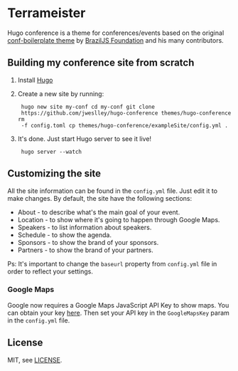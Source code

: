 # Terrameister

Hugo conference is a theme for conferences/events based on the original
[conf-boilerplate theme](https://github.com/braziljs/conf-boilerplate/) by
[BrazilJS Foundation](http://braziljs.org/) and his many contributors.

## Building my conference site from scratch

1. Install [Hugo](https://gohugo.io)
2. Create a new site by running:

        hugo new site my-conf cd my-conf git clone
        https://github.com/jweslley/hugo-conference themes/hugo-conference rm
        -f config.toml cp themes/hugo-conference/exampleSite/config.yml .

3. It's done. Just start Hugo server to see it live!

        hugo server --watch


## Customizing the site

All the site information can be found in the `config.yml` file. Just edit it to
make changes. By default, the site have the following sections:

- About - to describe what's the main goal of your event.
- Location - to show where it's going to happen through Google Maps.
- Speakers - to list information about speakers.
- Schedule - to show the agenda.
- Sponsors - to show the brand of your sponsors.
- Partners - to show the brand of your partners.

Ps: It's important to change the `baseurl` property from `config.yml` file in
order to reflect your settings.

### Google Maps

Google now requires a Google Maps JavaScript API Key to show maps. You can
obtain your key
[here](https://developers.google.com/maps/documentation/javascript/get-api-key).
Then set your API key in the `GoogleMapsKey` param in the `config.yml` file.

## License

MIT, see [LICENSE](https://github.com/jweslley/hugo-conference/blob/master/LICENSE).
